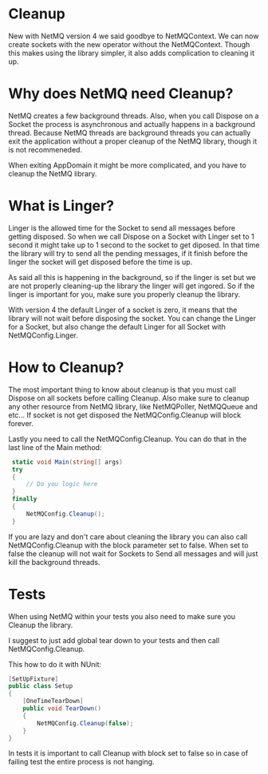 Cleanup
=======

New with NetMQ version 4 we said goodbye to NetMQContext. We can now create sockets with the new operator without the NetMQContext.
Though this makes using the library simpler, it also adds complication to cleaning it up.

# Why does NetMQ need Cleanup?

NetMQ creates a few background threads. Also, when you call Dispose on a Socket the process is asynchronous and actually happens in a background thread.
Because NetMQ threads are background threads you can actually exit the application without a proper cleanup of the NetMQ library, though it is not recommeneded.

When exiting AppDomain it might be more complicated, and you have to cleanup the NetMQ library.

# What is Linger?

Linger is the allowed time for the Socket to send all messages before getting disposed.
So when we call Dispose on a Socket with Linger set to 1 second it might take up to 1 second to the socket to get diposed.
In that time the library will try to send all the pending messages, if it finish before the linger the socket will get disposed before the time is up.

As said all this is happening in the background, so if the linger is set but we are not properly cleaning-up the library the linger will get ingored.
So if the linger is important for you, make sure you properly cleanup the library.

With version 4 the default Linger of a socket is zero, it means that the library will not wait before disposing the socket.
You can change the Linger for a Socket, but also change the default Linger for all Socket with NetMQConfig.Linger.

# How to Cleanup?

The most important thing to know about cleanup is that you must call Dispose on all sockets before calling Cleanup. 
Also make sure to cleanup any other resource from NetMQ library, like NetMQPoller, NetMQQueue and etc...
If socket is not get disposed the NetMQConfig.Cleanup will block forever.

Lastly you need to call the NetMQConfig.Cleanup. You can do that in the last line of the Main method:

``` csharp
 static void Main(string[] args)
 try
 {
     // Do you logic here
 }
 finally
 {
     NetMQConfig.Cleanup();
 }
```

If you are lazy and don't care about cleaning the library you can also call NetMQConfig.Cleanup with the block parameter set to false.
When set to false the cleanup will not wait for Sockets to Send all messages and will just kill the background threads.

# Tests

When using NetMQ within your tests you also need to make sure you Cleanup the library.

I suggest to just add global tear down to your tests and then call NetMQConfig.Cleanup.

This how to do it with NUnit:

``` csharp
[SetUpFixture]
public class Setup
{
    [OneTimeTearDown]
    public void TearDown()
    {
        NetMQConfig.Cleanup(false);
    }
}
```

In tests it is important to call Cleanup with block set to false so in case of failing test the entire process is not hanging.
